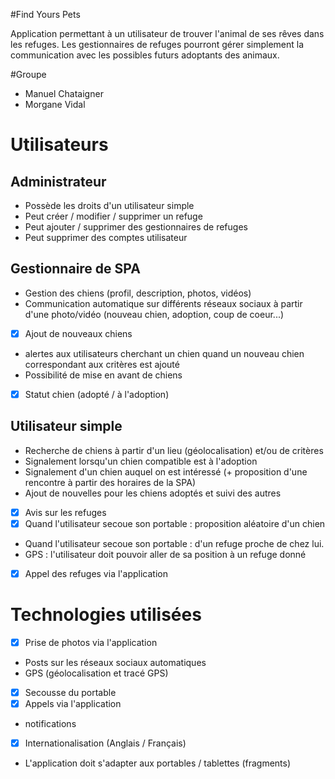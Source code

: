 #Find Yours Pets

Application permettant à un utilisateur de trouver l'animal de ses rêves dans les refuges. Les gestionnaires de refuges pourront gérer simplement la communication avec les possibles futurs adoptants des animaux.


#Groupe
* Manuel Chataigner
* Morgane Vidal

# Utilisateurs

## Administrateur
- Possède les droits d'un utilisateur simple
- Peut créer / modifier / supprimer un refuge
- Peut ajouter / supprimer des gestionnaires de refuges
- Peut supprimer des comptes utilisateur

## Gestionnaire de SPA

- Gestion des chiens (profil, description, photos, vidéos)
- Communication automatique sur différents réseaux sociaux à partir d'une photo/vidéo (nouveau chien, adoption, coup de coeur...)
- [x] Ajout de nouveaux chiens
- alertes aux utilisateurs cherchant un chien quand un nouveau chien correspondant aux critères est ajouté
- Possibilité de mise en avant de chiens
- [x] Statut chien (adopté / à l'adoption)

## Utilisateur simple

- Recherche de chiens à partir d'un lieu (géolocalisation) et/ou de critères
- Signalement lorsqu'un chien compatible est à l'adoption
- Signalement d'un chien auquel on est intéressé (+ proposition d'une rencontre à partir des horaires de la SPA)
- Ajout de nouvelles pour les chiens adoptés et suivi des autres
- [x] Avis sur les refuges
- [x] Quand l'utilisateur secoue son portable : proposition aléatoire d'un chien
- Quand l'utilisateur secoue son portable : d'un refuge proche de chez lui.
- GPS : l'utilisateur doit pouvoir aller de sa position à un refuge donné
- [x] Appel des refuges via l'application

# Technologies utilisées 

- [x] Prise de photos via l'application
- Posts sur les réseaux sociaux automatiques
- GPS (géolocalisation et tracé GPS)
- [x] Secousse du portable
- [x] Appels via l'application
- notifications
- [x] Internationalisation (Anglais / Français)
- L'application doit s'adapter aux portables / tablettes (fragments)

